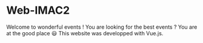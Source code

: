# Web-IMAC2

Welcome to wonderful events ! You are looking for the best events ? You are at the good place :smiley:
This website was developped with Vue.js.
